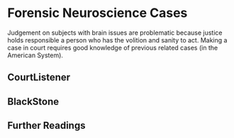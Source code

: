 # Forensic Neuroscience Cases
Judgement on subjects with brain issues are problematic because justice holds responsible a person who has the volition and sanity to act. 
Making a case in court requires good knowledge of previous related cases (in the American System).


## CourtListener

## BlackStone

## Further Readings
